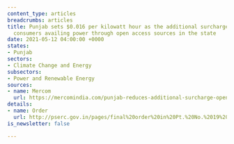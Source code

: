 ```yaml
---
content_type: articles
breadcrumbs: articles
title: Punjab sets $0.016 per kilowatt hour as the additional surcharge payable by
  consumers availing power through open access sources in the state
date: 2021-05-12 04:00:00 +0000
states:
- Punjab
sectors:
- Climate Change and Energy
subsectors:
- Power and Renewable Energy
sources:
- name: Mercom
  url: https://mercomindia.com/punjab-reduces-additional-surcharge-open-access/
details:
- name: Order
  url: http://pserc.gov.in/pages/final%20order%20in%20Pt.%20No.%2019%20of%202021.pdf
is_newsletter: false

---
```

